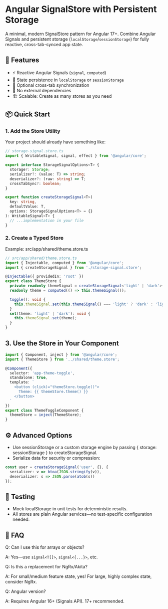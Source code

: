 # Angular SignalStore with Persistent Storage

A minimal, modern SignalStore pattern for Angular 17+. Combine Angular Signals and persistent storage (`localStorage`/`sessionStorage`) for fully reactive, cross-tab-synced app state.

## 🚀 Features

- ⚡ Reactive Angular Signals (`signal`, `computed`)
- 💾 State persistence in `localStorage` or `sessionStorage`
- 🔄 Optional cross-tab synchronization
- 🧩 No external dependencies
- 🏗️ Scalable: Create as many stores as you need

## 📦 Quick Start

### 1. Add the Store Utility

Your project should already have something like:

```ts
// storage-signal.store.ts
import { WritableSignal, signal, effect } from '@angular/core';

export interface StorageSignalOptions<T> {
  storage?: Storage;
  serializer?: (value: T) => string;
  deserializer?: (raw: string) => T;
  crossTabSync?: boolean;
}

export function createStorageSignal<T>(
  key: string,
  defaultValue: T,
  options: StorageSignalOptions<T> = {}
): WritableSignal<T> {
  // ...implementation in your file
}
```

### 2. Create a Typed Store

Example: src/app/shared/theme.store.ts

```ts
// src/app/shared/theme.store.ts
import { Injectable, computed } from '@angular/core';
import { createStorageSignal } from './storage-signal.store';

@Injectable({ providedIn: 'root' })
export class ThemeStore {
  private readonly themeSignal = createStorageSignal<'light' | 'dark'>('app-theme', 'light');
  readonly theme = computed(() => this.themeSignal());

  toggle(): void {
    this.themeSignal.set(this.themeSignal() === 'light' ? 'dark' : 'light');
  }
  set(theme: 'light' | 'dark'): void {
    this.themeSignal.set(theme);
  }
}
```

## 3. Use the Store in Your Component

```ts
import { Component, inject } from '@angular/core';
import { ThemeStore } from '../shared/theme.store';

@Component({
  selector: 'app-theme-toggle',
  standalone: true,
  template: `
    <button (click)="themeStore.toggle()">
      Theme: {{ themeStore.theme() }}
    </button>
  `
})
export class ThemeToggleComponent {
  themeStore = inject(ThemeStore);
}
```

## ⚙️ Advanced Options
-	Use sessionStorage or a custom storage engine by passing { storage: sessionStorage } to createStorageSignal.
-	Serialize data for security or compression:

```ts
const user = createStorageSignal('user', {}, {
  serializer: v => btoa(JSON.stringify(v)),
  deserializer: s => JSON.parse(atob(s))
});
```

## 🧪 Testing
-	Mock localStorage in unit tests for deterministic results.
-	All stores are plain Angular services—no test-specific configuration needed.

## 🙋 FAQ

Q: Can I use this for arrays or objects?

A: Yes—use `signal<T[]>`, `signal<{...}>`, etc.

Q: Is this a replacement for NgRx/Akita?

A: For small/medium feature state, yes! For large, highly complex state, consider NgRx.

Q: Angular version?

A: Requires Angular 16+ (Signals API). 17+ recommended.
